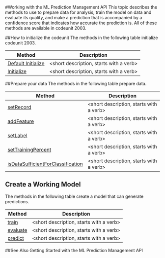 #Working with the ML Prediction Management API
This topic describes the methods to use to prepare data for analysis, train the model on data and evaluate its quality, and make a prediction that is accompanied by a confidence score that indicates how accurate the prediction is. All of these methods are available in codeunit 2003.

##How to initialize the codeunit
The methods in the following table initialize codeunit 2003.

|Method|Description|
|---|---|
|[Default Initialize](default-initialize.md)|<short description, starts with a verb>|
|[Initialize](initialize.md)|<short description, starts with a verb>|

##Prepare your data
The methods in the following table prepare data.

|Method|Description|
|---|---|
|[setRecord](set-record.md)|<short description, starts with a verb>|
|[addFeature](add-feature.md)|<short description, starts with a verb>|
|[setLabel](set-label.md)|<short description, starts with a verb>|
|[setTrainingPercent](set-training-percent.md)|<short description, starts with a verb>|
|[isDataSufficientForClassification](is-data-sufficient-for-classification.md)|<short description, starts with a verb>|

## Create a Working Model 
The methods in the following table create a model that can generate predictions.

|Method|Description|
|---|---|
|[train](train.md)|<short description, starts with a verb>|
|[evaluate](evaluate.md)|<short description, starts with a verb>|
|[predict](predict.md)|<short description, starts with a verb>|

##See Also
Getting Started with the ML Prediction Management API